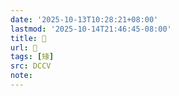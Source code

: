 ```yaml
---
date: '2025-10-13T10:28:21+08:00'
lastmod: '2025-10-14T21:46:45-08:00'
title: 􄣣
url: 􄣣
tags: [䂕]
src: DCCV
note:
---
```

